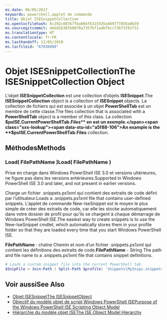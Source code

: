 ```yaml
---
ms.date: 06/05/2017
keywords: powershell,applet de commande
title: Objet ISESnippetCollection
ms.openlocfilehash: 6c392c08767fba004f63155d5a469777856a0b59
ms.sourcegitcommit: debd2b38fb8070a7357bf1a4bf9cc736f3702f31
ms.translationtype: HT
ms.contentlocale: fr-FR
ms.lasthandoff: 12/05/2019
ms.locfileid: "67030498"
---
```

# <a name="the-isesnippetcollection-object"></a><span data-ttu-id="a5f88-103">Objet ISESnippetCollection</span><span class="sxs-lookup"><span data-stu-id="a5f88-103">The ISESnippetCollection Object</span></span>

<span data-ttu-id="a5f88-104">L’objet **ISESnippetCollection** est une collection d’objets **ISESnippet**.</span><span class="sxs-lookup"><span data-stu-id="a5f88-104">The **ISESnippetCollection** object is a collection of **ISESnippet** objects.</span></span> <span data-ttu-id="a5f88-105">La collection de fichiers qui est associée à un objet **PowerShellTab** est un membre de cette classe.</span><span class="sxs-lookup"><span data-stu-id="a5f88-105">The files collection that is associated with a **PowerShellTab** object is a member of this class.</span></span> <span data-ttu-id="a5f88-106">La collection **$psISE.CurrentPowerShellTab.Files** en est un exemple.</span><span class="sxs-lookup"><span data-stu-id="a5f88-106">An example is the **$psISE.CurrentPowerShellTab.Files** collection.</span></span>

## <a name="methods"></a><span data-ttu-id="a5f88-107">Méthodes</span><span class="sxs-lookup"><span data-stu-id="a5f88-107">Methods</span></span>

### <a name="load-filepathname-"></a><span data-ttu-id="a5f88-108">Load\( FilePathName \)</span><span class="sxs-lookup"><span data-stu-id="a5f88-108">Load\( FilePathName \)</span></span>

<span data-ttu-id="a5f88-109">Prise en charge dans Windows PowerShell ISE 3.0 et versions ultérieures, ne figure pas dans les versions antérieures.</span><span class="sxs-lookup"><span data-stu-id="a5f88-109">Supported in Windows PowerShell ISE 3.0 and later, and not present in earlier versions.</span></span>

<span data-ttu-id="a5f88-110">Charge un fichier .snippets.ps1xml qui contient des extraits de code défini par l’utilisateur.</span><span class="sxs-lookup"><span data-stu-id="a5f88-110">Loads a .snippets.ps1xml file that contains user-defined snippets.</span></span> <span data-ttu-id="a5f88-111">L’applet de commande New-IseSnippet est le moyen le plus simple de créer des extraits de code, car elle les stocke automatiquement dans votre dossier de profil pour qu’ils se chargent à chaque démarrage de Windows PowerShell ISE.</span><span class="sxs-lookup"><span data-stu-id="a5f88-111">The easiest way to create snippets is to use the New-IseSnippet cmdlet, which automatically stores them in your profile folder so that they are loaded every time that you start Windows PowerShell ISE.</span></span>

<span data-ttu-id="a5f88-112">**FilePathName** : chaîne Chemin et nom d’un fichier .snippets.ps1xml qui contient les définitions des extraits de code.</span><span class="sxs-lookup"><span data-stu-id="a5f88-112">**FilePathName** - String The path and file name to a .snippets.ps1xml file that contains snippet definitions.</span></span>

```powershell
# Loads a custom snippet file into the current PowerShell tab.
$SnipFile = Join-Path ( Split-Path $profile) 'Snippets\MySnips.snippets.ps1xml' $psISE.CurrentPowerShellTab.Snippets.Add($SnipPath)
```

## <a name="see-also"></a><span data-ttu-id="a5f88-113">Voir aussi</span><span class="sxs-lookup"><span data-stu-id="a5f88-113">See Also</span></span>

- [<span data-ttu-id="a5f88-114">Objet ISESnippet</span><span class="sxs-lookup"><span data-stu-id="a5f88-114">The ISESnippetObject</span></span>](The-ISESnippetObject.md)
- [<span data-ttu-id="a5f88-115">Objectif du modèle objet de script Windows PowerShell ISE</span><span class="sxs-lookup"><span data-stu-id="a5f88-115">Purpose of the Windows PowerShell ISE Scripting Object Model</span></span>](Purpose-of-the-Windows-PowerShell-ISE-Scripting-Object-Model.md)
- [<span data-ttu-id="a5f88-116">Hiérarchie du modèle objet ISE</span><span class="sxs-lookup"><span data-stu-id="a5f88-116">The ISE Object Model Hierarchy</span></span>](The-ISE-Object-Model-Hierarchy.md)
